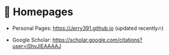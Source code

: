 # 📎 Homepages
- Personal Pages: https://Jerry391.github.io (updated recently🔥)
<!-- - Linkedin: https://www.linkedin.com/in/rayeren -->
- Google Scholar: https://scholar.google.com/citations?user=iShvJlEAAAAJ
<!-- - DBLP: https://dblp.org/pid/75/6568-6.html -->
